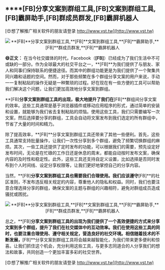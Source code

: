 ## ****[FB]**分享文案到群组工具,**[FB]**文案到群组工具,**[FB]**霸屏助手,**[FB]**群成员群发,**[FB]**霸屏机器人**

[😍想了解推广相关软件的朋友请登录 http://www.vst.tw](http://www.vst.tw)

 <center><img src="https://vst.tw/MP4/tuiguang/png/2.png" alt="**[FB]**分享文案到群组工具,**[FB]**文案到群组工具,**[FB]**霸屏助手,**[FB]**群成员群发,**[FB]**霸屏机器人"></center>

**😄正文：**
在当今社交媒体的时代，Facebook（**[FB]**）已经成为了我们生活中不可或缺的一部分。作为全球最大的社交平台之一，**[FB]**为我们提供了与朋友、家人和同事们保持联系的便捷途径。而其中的群组功能更是为我们提供了一个聚集共同兴趣和话题的空间。然而，对于那些频繁在多个群组分享文案的用户来说，手动一一复制粘贴的操作无疑是一种繁琐的过程。好在现在有一些方便的工具可以帮助我们解决这个问题，让我们更加高效地分享文案到群组。

**[FB]**分享文案到群组工具的出现，极大地提升了我们在**[FB]**群组间分享文案的效率。这些工具通常是基于浏览器插件或移动应用程序的形式，通过简单的安装和设置，就能够为我们省去复制粘贴的烦恼。使用这些工具，我们只需要编写一次文案，然后选择要分享的群组，工具会自动将文案发布到我们选定的所有群组中，节省了大量的时间和精力。

除了提高效率，**[FB]**分享文案到群组工具还带来了其他一些便利。首先，这些工具通常支持批量操作，让我们一次性分享到多个群组，避免了频繁切换群组的麻烦。其次，一些工具还提供了定时发布的功能，可以根据我们的需要，预先设定好发布时间，无论是在忙碌的工作日还是休息的周末，都能自动按时发布文案，确保内容的及时性和稳定性。此外，这些工具还支持自定义设置，比如选择是否同时发布到个人时间线、设定分享权限等，让我们更好地掌控自己的分享内容。

当然，**[FB]**分享文案到群组工具也需要我们合理使用。我们应该遵守**[FB]**的社区准则，不发布违反相关规定的内容，尊重他人的隐私和权益。同时，我们也要注意合理选择分享的群组，确保文案的主题与群组的兴趣相符，避免对群组成员造成骚扰或困扰。

 <center><img src="https://vst.tw/MP4/tuiguang/png/3.png" alt="**[FB]**分享文案到群组工具,**[FB]**文案到群组工具,**[FB]**霸屏助手,**[FB]**群成员群发,**[FB]**霸屏机器人"></center>

总之，**[FB]**分享文案到群组工具的出现为我们提供了一个高效便捷的方式来分享文案到多个群组，提升了我们在社交媒体中的互动效率。我们在使用这些工具的同时，也要注重合理使用、遵守相关规定，营造良好的社交环境。相信随着技术的不断发展，**[FB]**分享文案到群组工具将会越来越智能化，为我们带来更多便利和惊喜。让我们抓住这个机会，充分利用这些工具，与更多志同道合的人分享我们的想法和故事，共同创造一个更加丰富多彩的社交世界。

[😍想了解推广相关软件的朋友请登录 http://www.vst.tw](http://www.vst.tw)



